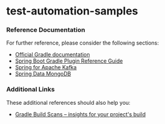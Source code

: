 # test-automation-samples

### Reference Documentation
For further reference, please consider the following sections:

* [Official Gradle documentation](https://docs.gradle.org)
* [Spring Boot Gradle Plugin Reference Guide](https://docs.spring.io/spring-boot/docs/2.2.6.RELEASE/gradle-plugin/reference/html/)
* [Spring for Apache Kafka](https://docs.spring.io/spring-boot/docs/2.2.6.RELEASE/reference/htmlsingle/#boot-features-kafka)
* [Spring Data MongoDB](https://docs.spring.io/spring-boot/docs/2.2.6.RELEASE/reference/htmlsingle/#boot-features-mongodb)

### Additional Links
These additional references should also help you:

* [Gradle Build Scans – insights for your project's build](https://scans.gradle.com#gradle)

